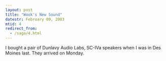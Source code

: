 ```yaml
---
layout: post
title: "Wook's New Sound"
datestr: February 09, 2003
mtid: 4
redirect_from:
  - /saga/4.html
---
```


I bought a pair of Dunlavy Audio Labs, SC-IVa speakers when I
was in Des Moines last. They arrived on Monday.
